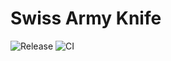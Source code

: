 # Swiss Army Knife

![Release](https://github.com/rcook/swiss-army-knife-rs/actions/workflows/release.yaml/badge.svg)
![CI](https://github.com/rcook/swiss-army-knife-rs/actions/workflows/ci.yaml/badge.svg)
